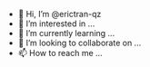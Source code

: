 - 👋 Hi, I’m @erictran-qz
- 👀 I’m interested in ...
- 🌱 I’m currently learning ...
- 💞️ I’m looking to collaborate on ...
- 📫 How to reach me ...

<!---
erictran-qz/erictran-qz is a ✨ special ✨ repository because its `README.md` (this file) appears on your GitHub profile.
You can click the Preview link to take a look at your changes.
--->
